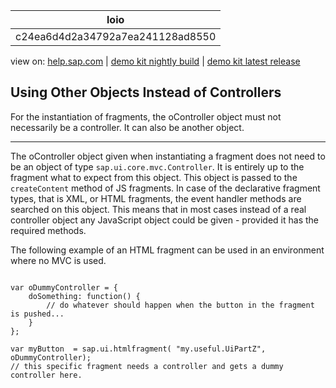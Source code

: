 | loio |
| -----|
| c24ea6d4d2a34792a7ea241128ad8550 |

<div id="loio">

view on: [help.sap.com](https://help.sap.com/viewer/DRAFT/3237636b137e43519a20ad5513c49ccb/latest/en-US/c24ea6d4d2a34792a7ea241128ad8550.html) | [demo kit nightly build](https://openui5nightly.hana.ondemand.com/#/topic/c24ea6d4d2a34792a7ea241128ad8550) | [demo kit latest release](https://openui5.hana.ondemand.com/#/topic/c24ea6d4d2a34792a7ea241128ad8550)</div>
<!-- loioc24ea6d4d2a34792a7ea241128ad8550 -->

## Using Other Objects Instead of Controllers

For the instantiation of fragments, the oController object must not necessarily be a controller. It can also be another object.

***

The oController object given when instantiating a fragment does not need to be an object of type `sap.ui.core.mvc.Controller`. It is entirely up to the fragment what to expect from this object. This object is passed to the `createContent` method of JS fragments. In case of the declarative fragment types, that is XML, or HTML fragments, the event handler methods are searched on this object. This means that in most cases instead of a real controller object any JavaScript object could be given - provided it has the required methods.

The following example of an HTML fragment can be used in an environment where no MVC is used.

```lang-js

var oDummyController = { 
	doSomething: function() { 
		// do whatever should happen when the button in the fragment is pushed...
	} 
};

var myButton  = sap.ui.htmlfragment( "my.useful.UiPartZ", oDummyController); 
// this specific fragment needs a controller and gets a dummy controller here. 
```

